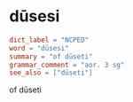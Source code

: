 # dūsesi

``` toml
dict_label = "NCPED"
word = "dūsesi"
summary = "of dūseti"
grammar_comment = "aor. 3 sg"
see_also = ["dūseti"]
```

of dūseti

